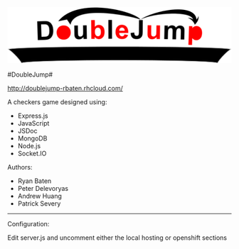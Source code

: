 <img src="/public/images/logo.png"/>

#DoubleJump#

http://doublejump-rbaten.rhcloud.com/

A checkers game designed using:
* Express.js
* JavaScript
* JSDoc
* MongoDB
* Node.js
* Socket.IO

Authors:
* Ryan Baten
* Peter Delevoryas
* Andrew Huang
* Patrick Severy

***
Configuration:

Edit server.js and uncomment either the local hosting or openshift sections
